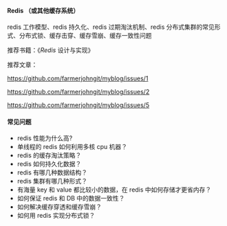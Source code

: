 #### Redis （或其他缓存系统）

redis 工作模型、redis 持久化、redis 过期淘汰机制、redis 分布式集群的常见形式、分布式锁、缓存击穿、缓存雪崩、缓存一致性问题

推荐书籍：《*Redis* 设计与实现》

推荐文章：

<https://github.com/farmerjohngit/myblog/issues/1>

<https://github.com/farmerjohngit/myblog/issues/2>

<https://github.com/farmerjohngit/myblog/issues/5>

#### 常见问题

- redis 性能为什么高?
- 单线程的 redis 如何利用多核 cpu 机器？
- redis 的缓存淘汰策略？
- redis 如何持久化数据？
- redis 有哪几种数据结构？
- redis 集群有哪几种形式？
- 有海量 key 和 value 都比较小的数据，在 redis 中如何存储才更省内存？
- 如何保证 redis 和 DB 中的数据一致性？
- 如何解决缓存穿透和缓存雪崩？
- 如何用 redis 实现分布式锁？